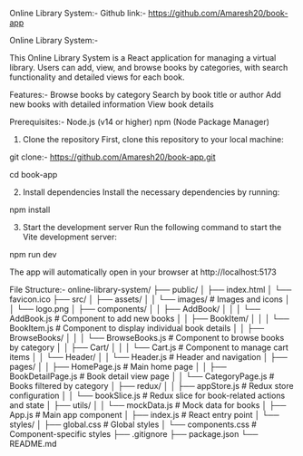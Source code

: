 Online Library System:-
Github link:-
https://github.com/Amaresh20/book-app

Online Library System:-

This Online Library System is a React application for managing a virtual library. Users can add, view, and browse books by categories, with search functionality and detailed views for each book.

Features:-
Browse books by category
Search by book title or author
Add new books with detailed information
View book details

Prerequisites:-
Node.js (v14 or higher)
npm (Node Package Manager)

1. Clone the repository
   First, clone this repository to your local machine:

git clone:-
https://github.com/Amaresh20/book-app.git

cd book-app

2. Install dependencies
   Install the necessary dependencies by running:

npm install

3. Start the development server
   Run the following command to start the Vite development server:

npm run dev

The app will automatically open in your browser at http://localhost:5173

File Structure:-
online-library-system/
├── public/
│ ├── index.html
│ └── favicon.ico
├── src/
│ ├── assets/
│ │ └── images/ # Images and icons
│ │ └── logo.png
│ ├── components/
│ │ ├── AddBook/
│ │ │ └── AddBook.js # Component to add new books
│ │ ├── BookItem/
│ │ │ └── BookItem.js # Component to display individual book details
│ │ ├── BrowseBooks/
│ │ │ └── BrowseBooks.js # Component to browse books by category
│ │ ├── Cart/
│ │ │ └── Cart.js # Component to manage cart items
│ │ └── Header/
│ │ └── Header.js # Header and navigation
│ ├── pages/
│ │ ├── HomePage.js # Main home page
│ │ ├── BookDetailPage.js # Book detail view page
│ │ └── CategoryPage.js # Books filtered by category
│ ├── redux/
│ │ ├── appStore.js # Redux store configuration
│ │ └── bookSlice.js # Redux slice for book-related actions and state
│ ├── utils/
│ │ └── mockData.js # Mock data for books
│ ├── App.js # Main app component
│ ├── index.js # React entry point
│ └── styles/
│ ├── global.css # Global styles
│ └── components.css # Component-specific styles
├── .gitignore
├── package.json
└── README.md
